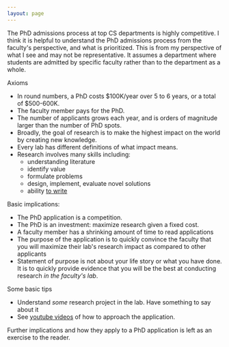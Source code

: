 ```yaml
---
layout: page
---
```



The PhD admissions process at top CS departments is highly competitive.
I think it is helpful to understand the PhD admissions process from the faculty's perspective,
and what is prioritized.   This is from my perspective of what I see and may not be representative.
It assumes a department where students are admitted by specific faculty rather than to the department as a whole.  

Axioms

* In round numbers, a PhD costs $100K/year over 5 to 6 years, or a total of $500-600K.   
* The faculty member pays for the PhD.
* The number of applicants grows each year, and is orders of magnitude larger than the number of PhD spots.
* Broadly, the goal of research is to make the highest impact on the world by creating new knowledge.
* Every lab has different definitions of what impact means.
* Research involves many skills including:
  * understanding literature
  * identify value
  * formulate problems
  * design, implement, evaluate novel solutions
  * ability [to write](https://www.youtube.com/watch?v=vtIzMaLkCaM)

Basic implications:

* The PhD application is a competition.
* The PhD is an investment: maximize research given a fixed cost.
* A faculty member has a shrinking amount of time to read applications
* The purpose of the application is to quickly convince the faculty that you will maximize
  their lab's research impact as compared to other applicants
* Statement of purpose is not about your life story or what you have done.  It is to quickly
  provide evidence that you will be the best at conducting research _in the faculty's lab_.


Some basic tips

* Understand _some_ research project in the lab.   Have something to say about it
*  See <a href="https://www.youtube.com/playlist?list=PLe9dkYfBBHFkJUmqluDocwGuxaZ3y5Zkm">youtube videos</a> of how to approach the application.


Further implications and how they apply to a PhD application is left as an exercise to the reader.

